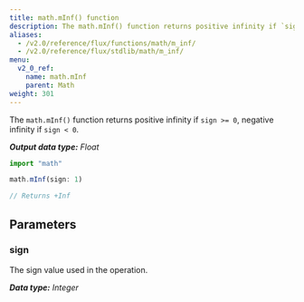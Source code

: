 ```yaml
---
title: math.mInf() function
description: The math.mInf() function returns positive infinity if `sign >= 0`, negative infinity if `sign < 0`.
aliases:
  - /v2.0/reference/flux/functions/math/m_inf/
  - /v2.0/reference/flux/stdlib/math/m_inf/
menu:
  v2_0_ref:
    name: math.mInf
    parent: Math
weight: 301
---
```


The `math.mInf()` function returns positive infinity if `sign >= 0`, negative infinity if `sign < 0`.

_**Output data type:** Float_

```js
import "math"

math.mInf(sign: 1)

// Returns +Inf
```

## Parameters

### sign
The sign value used in the operation.

_**Data type:** Integer_
